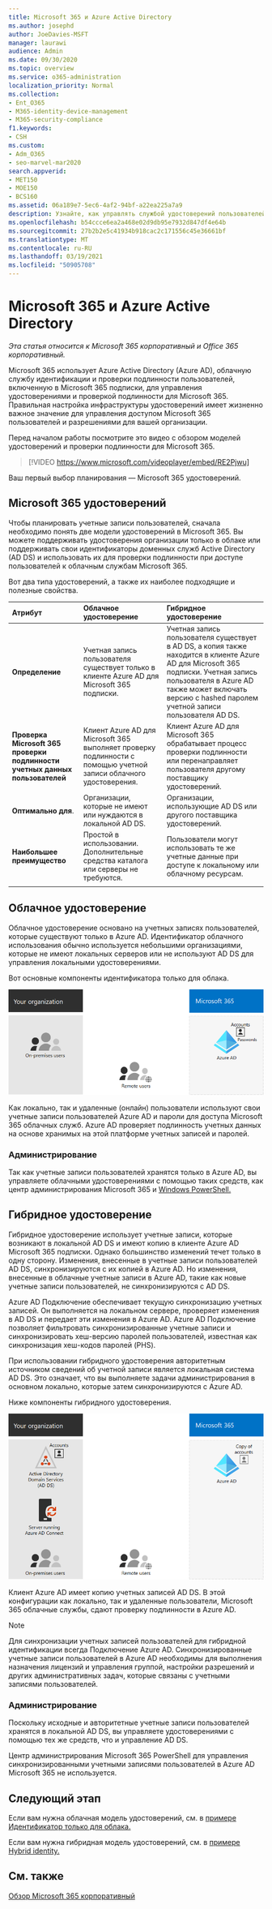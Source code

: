```yaml
---
title: Microsoft 365 и Azure Active Directory
ms.author: josephd
author: JoeDavies-MSFT
manager: laurawi
audience: Admin
ms.date: 09/30/2020
ms.topic: overview
ms.service: o365-administration
localization_priority: Normal
ms.collection:
- Ent_O365
- M365-identity-device-management
- M365-security-compliance
f1.keywords:
- CSH
ms.custom:
- Adm_O365
- seo-marvel-mar2020
search.appverid:
- MET150
- MOE150
- BCS160
ms.assetid: 06a189e7-5ec6-4af2-94bf-a22ea225a7a9
description: Узнайте, как управлять службой удостоверений пользователей Azure AD в Microsoft 365 с помощью облачных или гибридных моделей удостоверений.
ms.openlocfilehash: b54ccce6ea2a468e02d9db95e7932d847df4e64b
ms.sourcegitcommit: 27b2b2e5c41934b918cac2c171556c45e36661bf
ms.translationtype: MT
ms.contentlocale: ru-RU
ms.lasthandoff: 03/19/2021
ms.locfileid: "50905708"
---
```

# <a name="microsoft-365-identity-models-and-azure-active-directory"></a>Microsoft 365 и Azure Active Directory

*Эта статья относится к Microsoft 365 корпоративный и Office 365 корпоративный.*

Microsoft 365 использует Azure Active Directory (Azure AD), облачную службу идентификации и проверки подлинности пользователей, включенную в Microsoft 365 подписки, для управления удостоверениями и проверкой подлинности для Microsoft 365. Правильная настройка инфраструктуры удостоверений имеет жизненно важное значение для управления доступом Microsoft 365 пользователей и разрешениями для вашей организации.

Перед началом работы посмотрите это видео с обзором моделей удостоверений и проверки подлинности для Microsoft 365.

<p> </p>

> [!VIDEO https://www.microsoft.com/videoplayer/embed/RE2Pjwu]

Ваш первый выбор планирования — Microsoft 365 удостоверений.

## <a name="microsoft-365-identity-models"></a>Microsoft 365 удостоверений

Чтобы планировать учетные записи пользователей, сначала необходимо понять две модели удостоверений в Microsoft 365. Вы можете поддерживать удостоверения организации только в облаке или поддерживать свои идентификаторы доменных служб Active Directory (AD DS) и использовать их для проверки подлинности при доступе пользователей к облачным службам Microsoft 365.  

Вот два типа удостоверений, а также их наиболее подходящие и полезные свойства.

| Атрибут | Облачное удостоверение | Гибридное удостоверение |
|:-------|:-----|:-----|
| **Определение** | Учетная запись пользователя существует только в клиенте Azure AD для Microsoft 365 подписки. | Учетная запись пользователя существует в AD DS, а копия также находится в клиенте Azure AD для Microsoft 365 подписки. Учетная запись пользователя в Azure AD также может включать версию с hashed паролем учетной записи пользователя AD DS. |
| **Проверка Microsoft 365 проверки подлинности учетных данных пользователей** | Клиент Azure AD для Microsoft 365 выполняет проверку подлинности с помощью учетной записи облачного удостоверения. | Клиент Azure AD для Microsoft 365 обрабатывает процесс проверки подлинности или перенаправляет пользователя другому поставщику удостоверений. |
| **Оптимально для**. | Организации, которые не имеют или нуждаются в локальной AD DS. | Организации, использующие AD DS или другого поставщика удостоверений. |
| **Наибольшее преимущество** | Простой в использовании. Дополнительные средства каталога или серверы не требуются. | Пользователи могут использовать те же учетные данные при доступе к локальному или облачному ресурсам. |
||||

## <a name="cloud-only-identity"></a>Облачное удостоверение

Облачное удостоверение основано на учетных записях пользователей, которые существуют только в Azure AD. Идентификатор облачного использования обычно используется небольшими организациями, которые не имеют локальных серверов или не используют AD DS для управления локальными удостоверениями. 

Вот основные компоненты идентификатора только для облака.
 
![Основные компоненты идентификатора только для облака](../media/about-microsoft-365-identity/cloud-only-identity.png)

Как локально, так и удаленные (онлайн) пользователи используют свои учетные записи пользователей Azure AD и пароли для доступа Microsoft 365 облачных служб. Azure AD проверяет подлинность учетных данных на основе хранимых на этой платформе учетных записей и паролей.

### <a name="administration"></a>Администрирование
Так как учетные записи пользователей хранятся только в Azure AD, вы управляете облачными удостоверениями с помощью таких средств, как центр администрирования Microsoft 365 и [Windows PowerShell.](manage-user-accounts-and-licenses-with-microsoft-365-powershell.md) [](../admin/add-users/index.yml) 

## <a name="hybrid-identity"></a>Гибридное удостоверение

Гибридное удостоверение использует учетные записи, которые возникают в локальной AD DS и имеют копию в клиенте Azure AD Microsoft 365 подписки. Однако большинство изменений течет только в одну сторону. Изменения, внесенные в учетные записи пользователей AD DS, синхронизируются с их копией в Azure AD. Но изменения, внесенные в облачные учетные записи в Azure AD, такие как новые учетные записи пользователей, не синхронизируются с AD DS.

Azure AD Подключение обеспечивает текущую синхронизацию учетных записей. Он выполняется на локальном сервере, проверяет изменения в AD DS и передает эти изменения в Azure AD. Azure AD Подключение позволяет фильтровать синхронизированные учетные записи и синхронизировать хеш-версию паролей пользователей, известная как синхронизация хеш-кодов паролей (PHS).

При использовании гибридного удостоверения авторитетным источником сведений об учетной записи является локальная система AD DS. Это означает, что вы выполняете задачи администрирования в основном локально, которые затем синхронизируются с Azure AD. 

Ниже компоненты гибридного удостоверения.

![Компоненты гибридной идентификации](../media/about-microsoft-365-identity/hybrid-identity.png)

Клиент Azure AD имеет копию учетных записей AD DS. В этой конфигурации как локально, так и удаленные пользователи, Microsoft 365 облачные службы, сдают проверку подлинности в Azure AD.

>[!Note]
>Для синхронизации учетных записей пользователей для гибридной идентификации всегда Подключение Azure AD. Синхронизированные учетные записи пользователей в Azure AD необходимы для выполнения назначения лицензий и управления группой, настройки разрешений и других административных задач, которые связаны с учетными записями пользователей.
>

### <a name="administration"></a>Администрирование

Поскольку исходные и авторитетные учетные записи пользователей хранятся в локальной AD DS, вы управляете удостоверениями с помощью тех же средств, что и управление AD DS. 

Центр администрирования Microsoft 365 PowerShell для управления синхронизированными учетными записями пользователей в Azure AD Microsoft 365 не используется.

## <a name="next-step"></a>Следующий этап

Если вам нужна облачная модель удостоверений, см. в [примере Идентификатор только для облака.](cloud-only-identities.md)

Если вам нужна гибридная модель удостоверений, см. в [примере Hybrid identity.](plan-for-directory-synchronization.md)


## <a name="see-also"></a>См. также

[Обзор Microsoft 365 корпоративный](microsoft-365-overview.md)